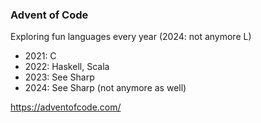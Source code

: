 ### Advent of Code

Exploring fun languages every year (2024: not anymore L)
- 2021: C
- 2022: Haskell, Scala
- 2023: See Sharp
- 2024: See Sharp (not anymore as well)

https://adventofcode.com/
